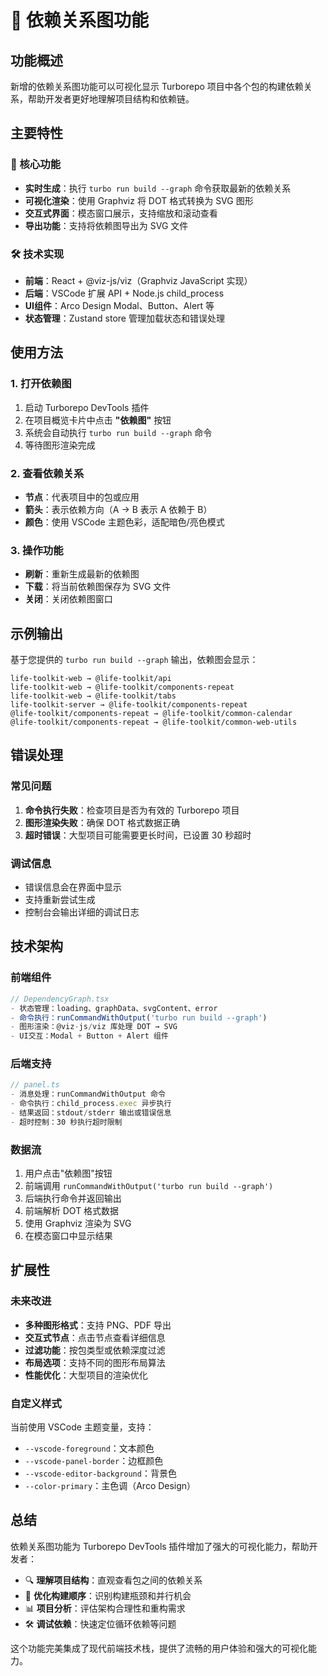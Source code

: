# 🔗 依赖关系图功能

## 功能概述

新增的依赖关系图功能可以可视化显示 Turborepo 项目中各个包的构建依赖关系，帮助开发者更好地理解项目结构和依赖链。

## 主要特性

### 🎯 核心功能
- **实时生成**：执行 `turbo run build --graph` 命令获取最新的依赖关系
- **可视化渲染**：使用 Graphviz 将 DOT 格式转换为 SVG 图形
- **交互式界面**：模态窗口展示，支持缩放和滚动查看
- **导出功能**：支持将依赖图导出为 SVG 文件

### 🛠 技术实现
- **前端**：React + @viz-js/viz（Graphviz JavaScript 实现）
- **后端**：VSCode 扩展 API + Node.js child_process
- **UI组件**：Arco Design Modal、Button、Alert 等
- **状态管理**：Zustand store 管理加载状态和错误处理

## 使用方法

### 1. 打开依赖图
1. 启动 Turborepo DevTools 插件
2. 在项目概览卡片中点击 **"依赖图"** 按钮
3. 系统会自动执行 `turbo run build --graph` 命令
4. 等待图形渲染完成

### 2. 查看依赖关系
- **节点**：代表项目中的包或应用
- **箭头**：表示依赖方向（A → B 表示 A 依赖于 B）
- **颜色**：使用 VSCode 主题色彩，适配暗色/亮色模式

### 3. 操作功能
- **刷新**：重新生成最新的依赖图
- **下载**：将当前依赖图保存为 SVG 文件
- **关闭**：关闭依赖图窗口

## 示例输出

基于您提供的 `turbo run build --graph` 输出，依赖图会显示：

```
life-toolkit-web → @life-toolkit/api
life-toolkit-web → @life-toolkit/components-repeat  
life-toolkit-web → @life-toolkit/tabs
life-toolkit-server → @life-toolkit/components-repeat
@life-toolkit/components-repeat → @life-toolkit/common-calendar
@life-toolkit/components-repeat → @life-toolkit/common-web-utils
```

## 错误处理

### 常见问题
1. **命令执行失败**：检查项目是否为有效的 Turborepo 项目
2. **图形渲染失败**：确保 DOT 格式数据正确
3. **超时错误**：大型项目可能需要更长时间，已设置 30 秒超时

### 调试信息
- 错误信息会在界面中显示
- 支持重新尝试生成
- 控制台会输出详细的调试日志

## 技术架构

### 前端组件
```typescript
// DependencyGraph.tsx
- 状态管理：loading、graphData、svgContent、error
- 命令执行：runCommandWithOutput('turbo run build --graph')
- 图形渲染：@viz-js/viz 库处理 DOT → SVG
- UI交互：Modal + Button + Alert 组件
```

### 后端支持
```typescript
// panel.ts
- 消息处理：runCommandWithOutput 命令
- 命令执行：child_process.exec 异步执行
- 结果返回：stdout/stderr 输出或错误信息
- 超时控制：30 秒执行超时限制
```

### 数据流
1. 用户点击"依赖图"按钮
2. 前端调用 `runCommandWithOutput('turbo run build --graph')`
3. 后端执行命令并返回输出
4. 前端解析 DOT 格式数据
5. 使用 Graphviz 渲染为 SVG
6. 在模态窗口中显示结果

## 扩展性

### 未来改进
- **多种图形格式**：支持 PNG、PDF 导出
- **交互式节点**：点击节点查看详细信息
- **过滤功能**：按包类型或依赖深度过滤
- **布局选项**：支持不同的图形布局算法
- **性能优化**：大型项目的渲染优化

### 自定义样式
当前使用 VSCode 主题变量，支持：
- `--vscode-foreground`：文本颜色
- `--vscode-panel-border`：边框颜色  
- `--vscode-editor-background`：背景色
- `--color-primary`：主色调（Arco Design）

## 总结

依赖关系图功能为 Turborepo DevTools 插件增加了强大的可视化能力，帮助开发者：
- 🔍 **理解项目结构**：直观查看包之间的依赖关系
- 🚀 **优化构建顺序**：识别构建瓶颈和并行机会
- 📊 **项目分析**：评估架构合理性和重构需求
- 🛠 **调试依赖**：快速定位循环依赖等问题

这个功能完美集成了现代前端技术栈，提供了流畅的用户体验和强大的可视化能力。 